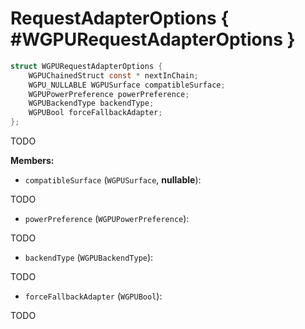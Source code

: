 

# RequestAdapterOptions { #WGPURequestAdapterOptions }

```C
struct WGPURequestAdapterOptions {
    WGPUChainedStruct const * nextInChain;
    WGPU_NULLABLE WGPUSurface compatibleSurface;
    WGPUPowerPreference powerPreference;
    WGPUBackendType backendType;
    WGPUBool forceFallbackAdapter;
};
```


TODO


**Members:**


 - `compatibleSurface` (`WGPUSurface`, **nullable**):


TODO


 - `powerPreference` (`WGPUPowerPreference`):


TODO


 - `backendType` (`WGPUBackendType`):


TODO


 - `forceFallbackAdapter` (`WGPUBool`):


TODO




